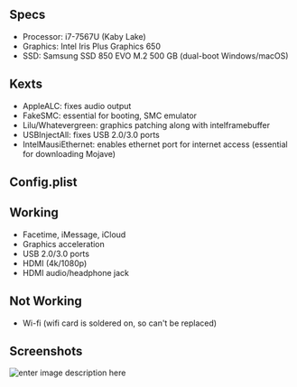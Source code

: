 ## Specs
 - Processor: i7-7567U (Kaby Lake)
 - Graphics: Intel Iris Plus Graphics 650
 - SSD: Samsung SSD 850 EVO M.2 500 GB (dual-boot Windows/macOS)

## Kexts
- AppleALC: fixes audio output
- FakeSMC: essential for booting, SMC emulator
- Lilu/Whatevergreen: graphics patching along with intelframebuffer
- USBInjectAll: fixes USB 2.0/3.0 ports
- IntelMausiEthernet: enables ethernet port for internet access (essential for downloading Mojave)

## Config.plist

## Working
- Facetime, iMessage, iCloud
- Graphics acceleration
- USB 2.0/3.0 ports
- HDMI (4k/1080p)
- HDMI audio/headphone jack

## Not Working
- Wi-fi (wifi card is soldered on, so can't be replaced)

## Screenshots
![enter image description here](https://i.imgur.com/NGOEPch.jpg)
